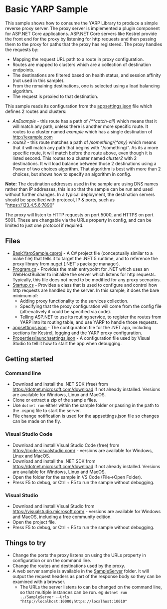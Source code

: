 # Basic YARP Sample

This sample shows how to consume the YARP Library to produce a simple reverse proxy server. 
The proxy server is implemented a plugin component for ASP.NET Core applications. ASP.NET Core servers like Kestrel provide the front end for the proxy by listening for http requests and then passing them to the proxy for paths that the proxy has registered. The proxy handles the requests by:
- Mapping the request URL path to a route in proxy configuration.
- Routes are mapped to clusters which are a collection of destination endpoints.
- The destinations are filtered based on health status, and session affinity (not used in this sample).
- From the remaining destinations, one is selected using a load balancing algorithm.
- The request is proxied to that destination.

This sample reads its configuration from the [appsettings.json](appsettings.json) file which defines 2 routes and clusters:

- *AnExample* - this route has a path of *{\*\*catch-all}* which means that it will match any path, unless there is another more specific route.
   It routes to a cluster named *example* which has a single destination of http://example.com
- *route2* - this route matches a path of */something/{\*any}* which means that it will match any path that begins with "/something/". 
    As its a more specific route, it will match before the route above, even though it is listed second. 
    This routes to a cluster named *cluster2* with 2 destinations. 
    It will load balance between those 2 destinations using a Power of two choices algorithm. 
    That algorithm is best with more than 2 choices, but shows how to specify an algorithm in config.

**Note:** The destination addresses used in the sample are using DNS names rather than IP addresses, this is so that the sample can be run and used without further changes. In a typical deployment, the destination servers should be specified with protocol, IP & ports, such as "https://123.4.5.6:7890"

The proxy will listen to HTTP requests on port 5000, and HTTPS on port 5001. These are changable via the URLs property in config, and can be limited to just one protocol if required.

## Files
- [BasicYarpSample.csproj](BasicYarpSample.csproj) - A C# project file (conceptually similar to a make file) that tells it to target the .NET 5 runtime, and to reference the proxy library from [nuget](https://www.nuget.org/packages/Microsoft.ReverseProxy/) (.NET's package manager).
- [Program.cs](Program.cs) - Provides the main entrypoint for .NET which uses an WebHostBuilder to initialize the server which listens for http requests. Typically, this file does not need to be modified for any proxy scenarios.
- [Startup.cs](Startup.cs) - Provides a class that is used to configure and control how http requests are handled by the server. In this sample, it does the bare minimum of:
  - Adding proxy functionality to the services collection.
  - Specifying that the proxy configuration will come from the config file (altrenatively it could be specified via code).
  - Telling ASP.NET to use its routing service, to register the routes from YARP into its routing table, and use YARP to handle those requests.
- [appsettings.json](appsettings.json) - The configuration file for the .NET app, including sections for Kestrel, logging and the YARP proxy configuration. 
- [Properties/launchsettings.json](Properties/launchsettings.json) - A configuration file used by Visual Studio to tell it how to start the app when debugging.

## Getting started

### Command line

* Download and install the .NET SDK (free) from https://dotnet.microsoft.com/download if not already installed. Versions are available for Windows, Linux and MacOS.
* Clone or extract a zip of the sample files.
* Use ```dotnet run``` either within the sample folder or passing in the path to the .csproj file to start the server.
* File change notification is used for the appsettings.json file so changes can be made on the fly.


### Visual Studio Code
* Download and install Visual Studio Code (free) from https://code.visualstudio.com/ - versions are available for Windows, Linux and MacOS.
* Download and install the .NET SDK from https://dotnet.microsoft.com/download if not already installed. Versions are available for Windows, Linux and MacOS.
* Open the folder for the sample in VS Code (File->Open Folder).
* Press F5 to debug, or Ctrl + F5 to run the sample without debugging.

### Visual Studio

* Download and install Visual Studio from https://visualstudio.microsoft.com/ - versions are available for Windows and MacOS, including a free community edition.
* Open the project file.
* Press F5 to debug, or Ctrl + F5 to run the sample without debugging.

## Things to try
- Change the ports the proxy listens on using the URLs property in configuration or on the command line.
- Change the routes and destinations used by the proxy.
- A web server sample is available in the [SampleServer](../SampleServer) folder. It will output the request headers as part of the response body so they can be examined with a browser.
    - The URLs the server listens to can be changed on the command line, so that multiple instances can be run. 
     eg ```dotnet run ../SampleServer --Urls "http://localhost:10000;https://localhost:10010"```
